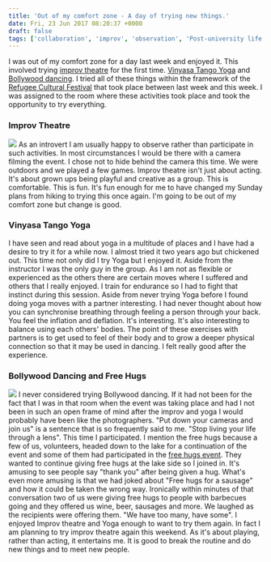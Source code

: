 ```yaml
---
title: 'Out of my comfort zone - A day of trying new things.'
date: Fri, 23 Jun 2017 08:20:37 +0000
draft: false
tags: ['collaboration', 'improv', 'observation', 'Post-university life', 'Refugee cultural festival', 'social networking', 'Switzerland', 'team work', 'yoga']
---
```


I was out of my comfort zone for a day last week and enjoyed it. This involved trying [improv theatre](https://www.facebook.com/events/117690838817093/?acontext=%7B%22source%22%3A5%2C%22page_id_source%22%3A419227831766486%2C%22action_history%22%3A[%7B%22surface%22%3A%22page%22%2C%22mechanism%22%3A%22main_list%22%2C%22extra_data%22%3A%22%7B%5C%22page_id%5C%22%3A419227831766486%2C%5C%22tour_id%5C%22%3Anull%7D%22%7D]%2C%22has_source%22%3Atrue%7D) for the first time. [Vinyasa Tango Yoga](https://www.facebook.com/events/1831347807192262/?acontext=%7B%22source%22%3A5%2C%22page_id_source%22%3A419227831766486%2C%22action_history%22%3A[%7B%22surface%22%3A%22page%22%2C%22mechanism%22%3A%22main_list%22%2C%22extra_data%22%3A%22%7B%5C%22page_id%5C%22%3A419227831766486%2C%5C%22tour_id%5C%22%3Anull%7D%22%7D]%2C%22has_source%22%3Atrue%7D) and [Bollywood dancing](https://www.facebook.com/events/111679152764535/?acontext=%7B%22source%22%3A5%2C%22page_id_source%22%3A419227831766486%2C%22action_history%22%3A[%7B%22surface%22%3A%22page%22%2C%22mechanism%22%3A%22main_list%22%2C%22extra_data%22%3A%22%7B%5C%22page_id%5C%22%3A419227831766486%2C%5C%22tour_id%5C%22%3Anull%7D%22%7D]%2C%22has_source%22%3Atrue%7D). I tried all of these things within the framework of the [Refugee Cultural Festival](https://www.main-vision.com/richard/blog/refugee-cultural-festival-kickoff-party/) that took place between last week and this week. I was assigned to the room where these activities took place and took the opportunity to try everything.

### Improv Theatre

[![](https://www.main-vision.com/richard/blog/wp-content/uploads/2017/06/IMG_2677-300x116.jpg)](https://www.main-vision.com/richard/blog/wp-content/uploads/2017/06/IMG_2677.jpg) As an introvert I am usually happy to observe rather than participate in such activities. In most circumstances I would be there with a camera filming the event. I chose not to hide behind the camera this time. We were outdoors and we played a few games. Improv theatre isn't just about acting. It's about grown ups being playful and creative as a group. This is comfortable. This is fun. It's fun enough for me to have changed my Sunday plans from hiking to trying this once again. I'm going to be out of my comfort zone but change is good.

### Vinyasa Tango Yoga

I have seen and read about yoga in a multitude of places and I have had a desire to try it for a while now. I almost tried it two years ago but chickened out. This time not only did I try Yoga but I enjoyed it. Aside from the instructor I was the only guy in the group. As I am not as flexible or experienced as the others there are certain moves where I suffered and others that I really enjoyed. I train for endurance so I had to fight that instinct during this session. Aside from never trying Yoga before I found doing yoga moves with a partner interesting. I had never thought about how you can synchronise breathing through feeling a person through your back. You feel the inflation and deflation. It's interesting. It's also interesting to balance using each others' bodies. The point of these exercises with partners is to get used to feel of their body and to grow a deeper physical connection so that it may be used in dancing. I felt really good after the experience.

### Bollywood Dancing and Free Hugs

[![](https://www.main-vision.com/richard/blog/wp-content/uploads/2017/06/IMG_2680-300x225.jpg)](https://www.main-vision.com/richard/blog/wp-content/uploads/2017/06/IMG_2680.jpg) I never considered trying Bollywood dancing. If it had not been for the fact that I was in that room when the event was taking place and had I not been in such an open frame of mind after the improv and yoga I would probably have been like the photographers. "Put down your cameras and join us" is a sentence that is so frequently said to me. "Stop living your life through a lens". This time I participated. I mention the free hugs because a few of us, volunteers, headed down to the lake for a continuation of the event and some of them had participated in the [free hugs event](https://www.facebook.com/events/481534582185492/?acontext=%7B%22source%22%3A5%2C%22page_id_source%22%3A419227831766486%2C%22action_history%22%3A[%7B%22surface%22%3A%22page%22%2C%22mechanism%22%3A%22main_list%22%2C%22extra_data%22%3A%22%7B%5C%22page_id%5C%22%3A419227831766486%2C%5C%22tour_id%5C%22%3Anull%7D%22%7D]%2C%22has_source%22%3Atrue%7D). They wanted to continue giving free hugs at the lake side so I joined in. It's amusing to see people say "thank you" after being given a hug. What's even more amusing is that we had joked about "Free hugs for a sausage" and how it could be taken the wrong way. Ironically within minutes of that conversation two of us were giving free hugs to people with barbecues going and they offered us wine, beer, sausages and more. We laughed as the recipients were offering them. "We have too many, have some". I enjoyed Improv theatre and Yoga enough to want to try them again. In fact I am planning to try improv theatre again this weekend. As it's about playing, rather than acting, it entertains me. It is good to break the routine and do new things and to meet new people.